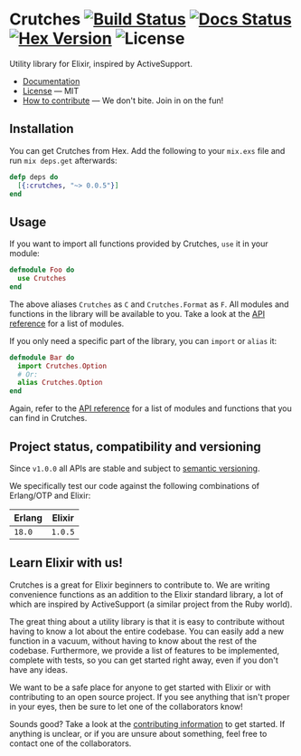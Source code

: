 # Crutches [![Build Status]][build-link] [![Docs Status]][docs-ci-link] [![Hex Version]][version-link] ![License]

Utility library for Elixir, inspired by ActiveSupport.

 - [Documentation][docs]
 - [License][license] &mdash; MIT
 - [How to contribute][contributing-info] &mdash; We don't bite. Join in on
   the fun!

## Installation

You can get Crutches from Hex. Add the following to your `mix.exs` file and run
`mix deps.get` afterwards:

```elixir
defp deps do
  [{:crutches, "~> 0.0.5"}]
end
```

## Usage

If you want to import all functions provided by Crutches, `use` it in your
module:

```elixir
defmodule Foo do
  use Crutches
end
```

The above aliases `Crutches` as `C` and `Crutches.Format` as `F`. All modules
and functions in the library will be available to you. Take a look at the [API
reference][docs] for a list of modules.

If you only need a specific part of the library, you can `import` or `alias`
it:

```elixir
defmodule Bar do
  import Crutches.Option
  # Or:
  alias Crutches.Option
end
```

Again, refer to the [API reference][docs] for a list of modules and functions
that you can find in Crutches.

## Project status, compatibility and versioning

Since `v1.0.0` all APIs are stable and subject to [semantic versioning][semver].

We specifically test our code against the following combinations of Erlang/OTP
and Elixir:

| Erlang | Elixir 	|
|------- |--------- |
| `18.0` | `1.0.5` 	|

## Learn Elixir with us!

Crutches is a great for Elixir beginners to contribute to. We are writing
convenience functions as an addition to the Elixir standard library, a lot of
which are inspired by ActiveSupport (a similar project from the Ruby world).

The great thing about a utility library is that it is easy to contribute
without having to know a lot about the entire codebase. You can easily add a
new function in a vacuum, without having to know about the rest of the codebase.
Furthermore, we provide a list of features to be implemented, complete with
tests, so you can get started right away, even if you don't have any ideas.

We want to be a safe place for anyone to get started with Elixir or with
contributing to an open source project. If you see anything that isn't proper
in your eyes, then be sure to let one of the collaborators know!

Sounds good? Take a look at the [contributing information][contributing-info]
to get started. If anything is unclear, or if you are unsure about something,
feel free to contact one of the collaborators.

 [docs]:http://hexdocs.pm/crutches/
 [contributing-info]: https://github.com/mykewould/crutches/blob/master/CONTRIBUTING.md
 [license]:https://github.com/mykewould/crutches/blob/master/LICENSE

 [Build Status]:https://travis-ci.org/mykewould/crutches.svg?branch=master
 [Hex Version]:https://img.shields.io/hexpm/v/crutches.svg?label=hex%20version
 [Docs Status]:http://inch-ci.org/github/mykewould/crutches.svg?branch=master
 [License]:https://img.shields.io/hexpm/l/crutches.svg

 [build-link]:https://travis-ci.org/mykewould/crutches
 [version-link]:https://hex.pm/packages/crutches
 [docs-ci-link]:http://inch-ci.org/github/mykewould/crutches

 [semver]:http://semver.org/
